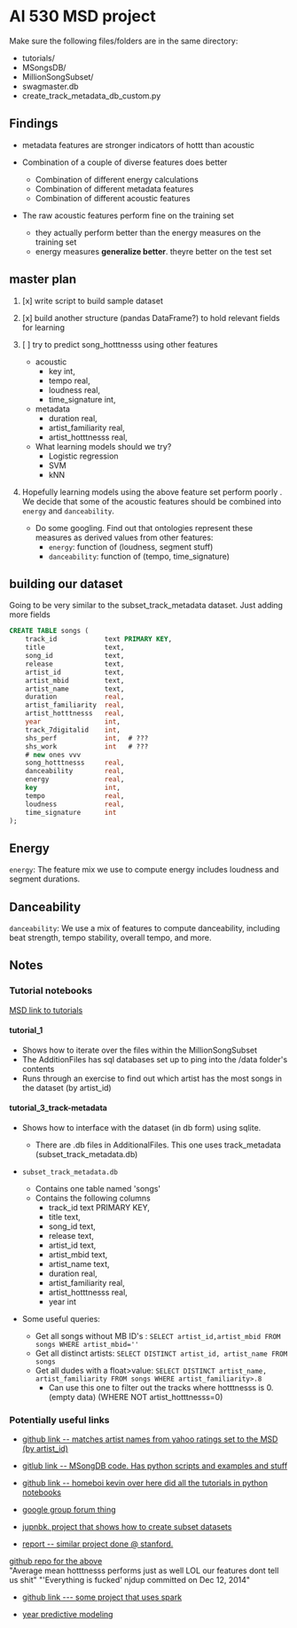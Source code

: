 # AI 530 MSD project

Make sure the following files/folders are in the same directory:
+ tutorials/
+ MSongsDB/
+ MillionSongSubset/
+ swagmaster.db
+ create_track_metadata_db_custom.py



## Findings

+ metadata features are stronger indicators of hottt than acoustic 


+ Combination of a couple of diverse features does better
    * Combination of different energy calculations
    * Combination of different metadata features
    * Combination of different acoustic features  

+ The raw acoustic features perform fine on the training set
    * they actually perform better than the energy measures on the training set
    + energy measures **generalize better**.  theyre better on the test set


## master plan

1. [x] write script to build sample dataset 

2. [x] build another structure (pandas DataFrame?) to hold relevant fields for learning  

3. [ ] try to predict song_hotttnesss using other features 
    + acoustic 
        * key                 int,
        * tempo               real, 
        * loudness            real, 
        * time_signature      int, 
    + metadata 
        * duration            real, 
        * artist_familiarity  real,
        * artist_hotttnesss   real,
    + What learning models should we try?
        * Logistic regression
        * SVM
        * kNN

4.  Hopefully learning models using the above feature set perform poorly .  We decide that some of the acoustic features should be combined into `energy` and `danceability`.
    + Do some googling.  Find out that ontologies represent these measures as derived values from other features: 
        * `energy`: function of (loudness, segment stuff)
        * `danceability`: function of (tempo, time_signature)


## building our dataset 

Going to be very similar to the subset_track_metadata dataset.  Just adding more fields 

```sql
CREATE TABLE songs (
    track_id            text PRIMARY KEY,
    title               text,
    song_id             text,
    release             text,
    artist_id           text,
    artist_mbid         text,
    artist_name         text,
    duration            real,
    artist_familiarity  real,
    artist_hotttnesss   real,
    year                int,
    track_7digitalid    int,
    shs_perf            int,  # ???
    shs_work            int   # ???
    # new ones vvv
    song_hotttnesss     real, 
    danceability        real, 
    energy              real, 
    key                 int,
    tempo               real, 
    loudness            real, 
    time_signature      int
);
```


## Energy 
`energy`:  The feature mix we use to compute energy includes loudness and segment durations.




## Danceability 
`danceability`: We use a mix of features to compute danceability, including beat strength, tempo stability, overall tempo, and more.


## Notes

### Tutorial notebooks 
[MSD link to tutorials](https://labrosa.ee.columbia.edu/millionsong/pages/tutorial)
#### tutorial_1
+ Shows how to iterate over the files within the MillionSongSubset
+ The AdditionFiles has sql databases set up to ping into the /data folder's contents 
+ Runs through an exercise to find out which artist has the most songs in the dataset (by artist_id)


#### tutorial_3_track-metadata 
+ Shows how to interface with the dataset (in db form) using sqlite.
    * There are .db files in AdditionalFiles.  This one uses track_metadata (subset_track_metadata.db)

+ `subset_track_metadata.db`
    * Contains one table named 'songs'
    * Contains the following columns
        - track_id text PRIMARY KEY, 
        - title text, 
        - song_id text, 
        - release text, 
        - artist_id text, 
        - artist_mbid text, 
        - artist_name text, 
        - duration real, 
        - artist_familiarity real, 
        - artist_hotttnesss real, 
        - year int
+ Some useful queries:
    * Get all songs without MB ID's : `SELECT artist_id,artist_mbid FROM songs WHERE artist_mbid=''`
    * Get all distinct artists: `SELECT DISTINCT artist_id, artist_name FROM songs`
    * Get all dudes with a float>value: `SELECT DISTINCT artist_name, artist_familiarity FROM songs WHERE artist_familiarity>.8`
        - Can use this one to filter out the tracks where hotttnesss is 0. (empty data) (WHERE NOT artist_hotttnesss=0)

### Potentially useful links

+ [github link -- matches artist names from yahoo ratings set to the MSD (by artist_id)](https://github.com/tbertinmahieux/MSongsDB/blob/master/Tasks_Demos/YahooRatings/match_artist_names.py)

+ [gitlub link -- MSongDB code.  Has python scripts and examples and stuff](https://github.com/tbertinmahieux/MSongsDB)
  
+ [github link -- homeboi kevin over here did all the tutorials in python notebooks](https://github.com/kevin11hg/msong)
  
+ [google group forum thing](https://groups.google.com/forum/#!forum/millionsongdataset)
  
+ [jupnbk. project that shows how to create subset datasets](http://nbviewer.jupyter.org/github/ds3-at-ucsd/msd-fp-p1/blob/master/grab_msd_data.ipynb)
  
+ [report -- similar project done @ stanford.](http://cs229.stanford.edu/proj2014/Angela%20Xue,%20Nick%20Dupoux,%20Predicting%20the%20Commercial%20Success%20of%20Songs%20Based%20on%20Lyrics%20and%20Other%20Metrics.pdf)  
  
[github repo for the above](https://github.com/njdup/music_success_predictor_v2)  
"Average mean hotttnesss performs just as well LOL our features dont tell us shit" 
"'Everything is fucked' njdup committed on Dec 12, 2014"
  
+ [github link --- some project that uses spark](https://github.com/hsudarshan/Trend_Analysis_MSD_using_Spark/blob/master/CSE740ProjectReport.pdf)
  
+ [year predictive modeling](http://ds3-at-ucsd.github.io/msd-fp-p1/)
